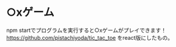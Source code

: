 # ○xゲーム
npm startでプログラムを実行すると○xゲームがプレイできます！</br>
https://github.com/pistachiyoda/tic_tac_toe
をreact版にしたもの。
